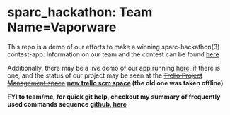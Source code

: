 sparc_hackathon:
Team Name=Vaporware
===============
This repo is a demo of our efforts to make a winning sparc-hackathon(3) contest-app.  Information on our team and the contest can be found <a href="https://groups.google.com/forum/?nomobile=true#!forum/sparc_hackathon_csclug">here</a>

Additionally, there may be a live demo of our app running <a href="http://ec2-54-224-162-128.compute-1.amazonaws.com:3000">here</a>, if there is one, and the status of our project may be seen at the <strike><a href="https://trello.com/b/JF1dvBPB/vaporware-test-app">Trello Project Management space</a></strike> <b><a href="https://trello.com/b/0xJ9RTy5/team-vaporware">new trello scm space</a> (the old one was taken offline)

FYI to team/me, for quick git help, checkout my summary of frequently used commands sequence <a href="https://github.com/cargilcm/try_git/blob/master/shell.txt">github, here</a>

